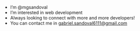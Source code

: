- I’m @mgsandoval
- I’m interested in web development
- Always looking to connect with more and more developers!
- You can contact me in gabriel.sandoval6111@gmail.com 

<!---
mgsandoval/mgsandoval is a ✨ special ✨ repository because its `README.md` (this file) appears on your GitHub profile.
You can click the Preview link to take a look at your changes.
--->
